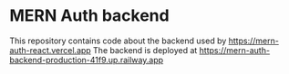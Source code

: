 
# MERN Auth backend
This repository contains code about the backend used by https://mern-auth-react.vercel.app
The backend is deployed at https://mern-auth-backend-production-41f9.up.railway.app 





